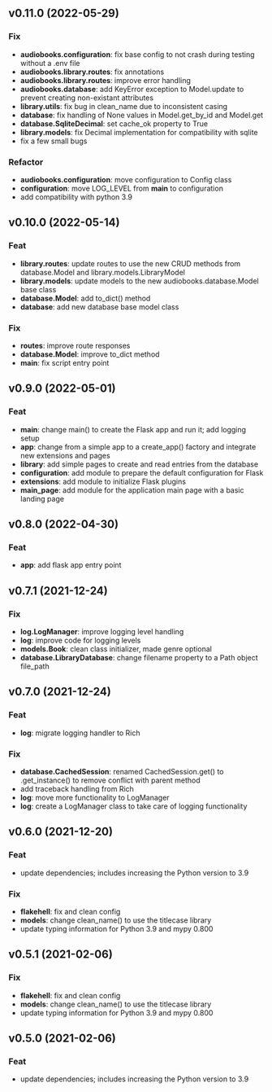 ## v0.11.0 (2022-05-29)

### Fix

- **audiobooks.configuration**: fix base config to not crash during testing without a .env file
- **audiobooks.library.routes**: fix annotations
- **audiobooks.library.routes**: improve error handling
- **audiobooks.database**: add KeyError exception to Model.update to prevent creating non-existant attributes
- **library.utils**: fix bug in clean_name due to inconsistent casing
- **database**: fix handling of None values in Model.get_by_id and Model.get
- **database.SqliteDecimal**: set cache_ok property to True
- **library.models**: fix Decimal implementation for compatibility with sqlite
- fix a few small bugs

### Refactor

- **audiobooks.configuration**: move configuration to Config class
- **configuration**: move LOG_LEVEL from __main__ to configuration
- add compatibility with python 3.9

## v0.10.0 (2022-05-14)

### Feat

- **library.routes**: update routes to use the new CRUD methods from database.Model and library.models.LibraryModel
- **library.models**: update models to the new audiobooks.database.Model base class
- **database.Model**: add to_dict() method
- **database**: add new database base model class

### Fix

- **routes**: improve route responses
- **database.Model**: improve to_dict method
- ****main****: fix script entry point

## v0.9.0 (2022-05-01)

### Feat

- **main**: change main() to create the Flask app and run it; add logging setup
- **app**: change from a simple app to a create_app() factory and integrate new extensions and pages
- **library**: add simple pages to create and read entries from the database
- **configuration**: add module to prepare the default configuration for Flask
- **extensions**: add module to initialize Flask plugins
- **main_page**: add module for the application main page with a basic landing page

## v0.8.0 (2022-04-30)

### Feat

- **app**: add flask app entry point

## v0.7.1 (2021-12-24)

### Fix

- **log.LogManager**: improve logging level handling
- **log**: improve code for logging levels
- **models.Book**: clean class initializer, made genre optional
- **database.LibraryDatabase**: change filename property to a Path object file_path

## v0.7.0 (2021-12-24)

### Feat

- **log**: migrate logging handler to Rich

### Fix

- **database.CachedSession**: renamed CachedSession.get() to .get_instance() to remove conflict with parent method
- add traceback handling from Rich
- **log**: move more functionality to LogManager
- **log**: create a LogManager class to take care of logging functionality

## v0.6.0 (2021-12-20)

### Feat

- update dependencies; includes increasing the Python version to 3.9

### Fix

- **flakehell**: fix and clean config
- **models**: change clean_name() to use the titlecase library
- update typing information for Python 3.9 and mypy 0.800

## v0.5.1 (2021-02-06)

### Fix

- **flakehell**: fix and clean config
- **models**: change clean_name() to use the titlecase library
- update typing information for Python 3.9 and mypy 0.800

## v0.5.0 (2021-02-06)

### Feat

- update dependencies; includes increasing the Python version to 3.9
